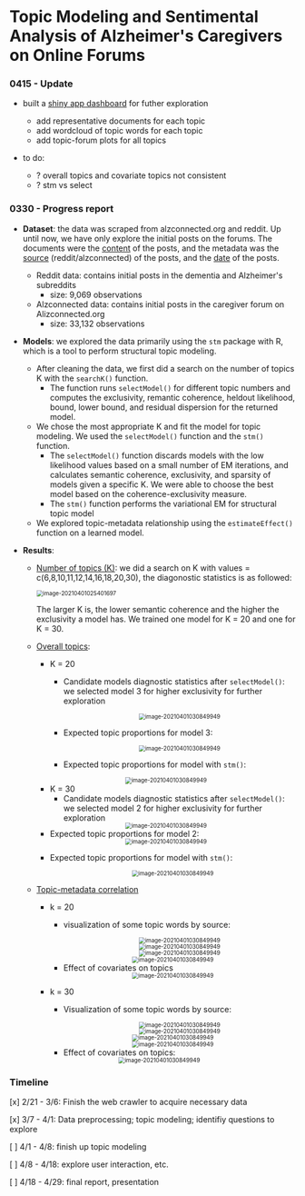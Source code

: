 

# Topic Modeling and Sentimental Analysis of Alzheimer's Caregivers on Online Forums

### 0415 - Update

- built a [shiny app dashboard](https://carol-cheng-98.shinyapps.io/alzheimers-topic-modeling/) for futher exploration
  - add representative documents for each topic
  - add wordcloud of topic words for each topic
  - add topic-forum plots for all topics

- to do: 
  - ? overall topics and covariate topics not consistent
  - ? stm vs select

### 0330 - Progress report

- **Dataset**: the data was scraped from alzconnected.org and reddit. Up until now, we have only explore the initial posts on the forums. The documents were the <u>content</u> of the posts, and the metadata was the <u>source</u> (reddit/alzconnected) of the posts, and the <u>date</u> of the posts.

  - Reddit data: contains initial posts in the dementia and Alzheimer's subreddits
    - size: 9,069 observations
  - Alzconnected data: contains initial posts in the caregiver forum on Alizconnected.org
    - size: 33,132 observations

- **Models**: we explored the data primarily using the `stm` package with R, which is a tool to perform structural topic modeling. 

  - After cleaning the data, we first did a search on the number of topics K with the `searchK()` function.
    - The function runs `selectModel()` for different topic numbers and computes the exclusivity, remantic coherence, heldout likelihood, bound, lower bound, and residual dispersion for the returned model.
  - We chose the most appropriate K and fit the model for topic modeling. We used the `selectModel()` function and the `stm()` function.
    - The `selectModel()` function discards models with the low likelihood values based on a small number of EM iterations, and calculates semantic coherence, exclusivity, and sparsity of models given a specific K. We were able to choose the best model based on the coherence-exclusivity measure.
    - The `stm()` function performs the variational EM for structural topic model
  - We explored topic-metadata relationship using the `estimateEffect()` function on a learned model.

- **Results**: 

  - <u>Number of topics (K)</u>: we did a search on K with values = c(6,8,10,11,12,14,16,18,20,30), the diagonostic statistics is as followed:

    <img src="topic-modeling/plots/searchk-with-exclus-0330.png" alt="image-20210401025401697" style="zoom:70%;" />

    The larger K is, the lower semantic coherence and the higher the exclusivity a model has. We trained one model for K = 20 and one for K = 30.

  - <u>Overall topics</u>:

    - K = 20

      - Candidate models diagnostic statistics after `selectModel()`: we selected model 3 for higher exclusivity for further exploration

        <Center><img src="topic-modeling/plots/modelselect-20-0330.png" alt="image-20210401030849949" style="zoom:70%;" /></Center>	

      - Expected topic proportions for model 3:

        <Center><img src="topic-modeling/plots/topic-selectmodel2-20-0330.png" alt="image-20210401030849949" style="zoom:70%;" /></Center>	

      - Expected topic proportions for model with `stm()`:

    <Center><img src="topic-modeling/plots/topic-stm-20-0330.png" alt="image-20210401030849949" style="zoom:70%;" /></Center>	

    - K = 30
      - Candidate models diagnostic statistics after `selectModel()`: we selected model 2 for higher exclusivity for further exploration

    <Center><img src="topic-modeling/plots/modelselect-30-0330.png" alt="image-20210401030849949" style="zoom:70%;" /></Center>	

    - Expected topic proportions for model 2:

    <Center><img src="topic-modeling/plots/topic-stm-30-0330.png" alt="image-20210401030849949" style="zoom:70%;" /></Center>	

    - Expected topic proportions for model with `stm()`:

      <Center><img src="topic-modeling/plots/topic-stm-30-0330.png" alt="image-20210401030849949" style="zoom:70%;" /></Center>	

  - <u>Topic-metadata correlation</u>

    - k = 20

      - visualization of some topic words by source:

        <Center><img src="topic-modeling/plots/20-t7.png" alt="image-20210401030849949" style="zoom:70%;" /></Center>	 

        <Center><img src="topic-modeling/plots/20-t10.png" alt="image-20210401030849949" style="zoom:70%;" /></Center>	 

        <Center><img src="topic-modeling/plots/20-t11.png" alt="image-20210401030849949" style="zoom:70%;" /></Center>	 

      <Center><img src="topic-modeling/plots/20-t14.png" alt="image-20210401030849949" style="zoom:70%;" /></Center>	 

      - Effect of covariates on topics

      <Center><img src="topic-modeling/plots/covariate-20-0330.png" alt="image-20210401030849949" style="zoom:70%;" /></Center>	

    - k = 30

      - Visualization of some topic words by source:

        <Center><img src="topic-modeling/plots/30-t1.png" alt="image-20210401030849949" style="zoom:70%;" /></Center>	 
  
        <Center><img src="topic-modeling/plots/30-t20.png" alt="image-20210401030849949" style="zoom:70%;" /></Center>	 
  
      <Center><img src="topic-modeling/plots/30-t25.png" alt="image-20210401030849949" style="zoom:70%;" /></Center>	 
      
      <Center><img src="topic-modeling/plots/30-t26.png" alt="image-20210401030849949" style="zoom:70%;" /></Center>	 
      
      - Effect of covariates on topics:
  
  <Center><img src="topic-modeling/plots/covariate2-30-0330.png" alt="image-20210401030849949" style="zoom:70%;" /></Center>	
  
  

### Timeline

[x] 2/21 - 3/6: Finish the web crawler to acquire necessary data

[x] 3/7 - 4/1: Data preprocessing; topic modeling; identifiy questions to explore

[ ] 4/1 - 4/8: finish up topic modeling

[ ] 4/8 - 4/18: explore user interaction, etc.

[ ] 4/18 - 4/29: final report, presentation

